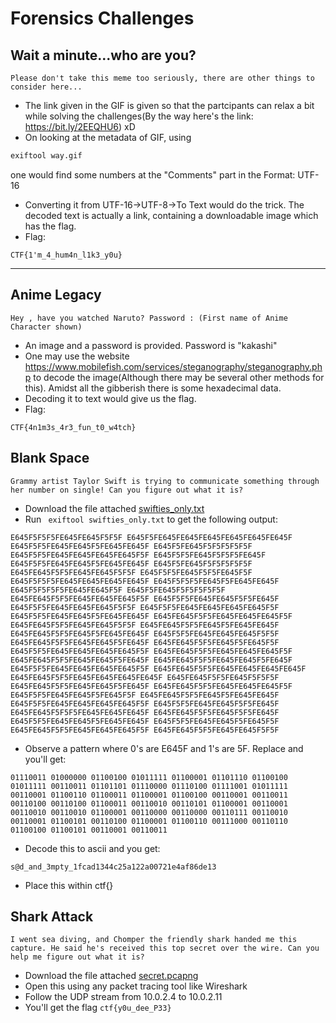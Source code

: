 # Forensics Challenges

## Wait a minute...who are you?
```
Please don't take this meme too seriously, there are other things to consider here...
```
+ The link given in the GIF is given so that the partcipants can relax a bit while solving the challenges(By the way here's the link: https://bit.ly/2EEQHU6) xD
+ On looking at the metadata of GIF, using
```bash
exiftool way.gif
```
one would find some numbers at the "Comments" part in the Format: UTF-16
+ Converting it from UTF-16->UTF-8->To Text would do the trick. The decoded text is actually a link, containing a downloadable image which has the flag.
+ Flag:
```
CTF{1'm_4_hum4n_l1k3_y0u}
```

---

## Anime Legacy
```
Hey , have you watched Naruto? Password : (First name of Anime Character shown)
```

+ An image and a password is provided. Password is "kakashi"
+ One may use the website https://www.mobilefish.com/services/steganography/steganography.php to decode the image(Although there may be several other methods for this). Amidst all the gibberish there is some hexadecimal data.
+ Decoding it to text would give us the flag. 
+ Flag:
```
CTF{4n1m3s_4r3_fun_t0_w4tch}
```

## Blank Space
```
Grammy artist Taylor Swift is trying to communicate something through her number on single! Can you figure out what it is?
```
+ Download the file attached [swifties_only.txt](https://github.com/sivagirish81/ISFCR-CTF-2020-WriteUps.io/blob/master/CTF2/Forensics/swifties_only.txt)
+ Run ``` exiftool swifties_only.txt``` to get the following output:
```
E645F5F5F5FE645FE645F5F5F E645F5FE645FE645FE645FE645FE645FE645F E645F5F5FE645FE645F5FE645FE645F E645F5FE645F5F5F5F5F5F E645F5F5FE645FE645FE645FE645F5F E645F5F5FE645F5F5F5FE645F E645F5F5FE645FE645F5FE645FE645F E645F5FE645F5F5F5F5F5F E645FE645F5F5FE645FE645F5F5F E645F5F5FE645F5F5FE645F5F E645F5F5F5FE645FE645FE645FE645F E645F5F5F5FE645F5FE645FE645F E645F5F5F5F5FE645FE645F5F E645F5FE645F5F5F5F5F5F E645FE645F5F5FE645FE645FE645F5F E645F5F5FE645FE645F5F5FE645F E645F5F5FE645FE645FE645F5F5F E645F5F5FE645FE645FE645FE645F5F E645F5F5FE645FE645F5FE645FE645F E645FE645F5F5FE645FE645FE645F5F E645FE645F5F5FE645FE645F5F5F E645FE645F5F5FE645F5FE645FE645F E645FE645F5F5FE645F5FE645FE645F E645F5F5FE645FE645FE645F5F5F E645FE645F5F5FE645FE645F5FE645F E645FE645F5F5FE645F5FE645F5F E645F5F5FE645FE645FE645FE645F5F E645FE645F5F5FE645FE645FE645F5F E645FE645F5F5FE645FE645F5FE645F E645FE645F5F5FE645FE645F5FE645F E645F5F5FE645FE645FE645FE645F5F E645FE645F5F5FE645FE645FE645FE645F E645FE645F5F5FE645FE645FE645FE645F E645FE645F5F5FE645F5F5F5F E645FE645F5F5FE645FE645F5FE645F E645FE645F5F5FE645FE645FE645F5F E645F5F5FE645FE645F5FE645F5F E645FE645F5F5FE645F5FE645FE645F E645F5F5FE645FE645FE645FE645F5F E645F5F5FE645FE645F5F5FE645F E645FE645F5F5F5FE645FE645FE645F E645FE645F5F5FE645F5F5FE645F E645F5F5FE645FE645F5FE645FE645F E645F5F5FE645FE645F5FE645F5F E645FE645F5F5FE645FE645FE645F5F E645FE645F5F5FE645FE645F5F5F
```
+ Observe a pattern where 0's are E645F and 1's are 5F. Replace and you'll get:
```
01110011 01000000 01100100 01011111 01100001 01101110 01100100 01011111 00110011 01101101 01110000 01110100 01111001 01011111 00110001 01100110 01100011 01100001 01100100 00110001 00110011 00110100 00110100 01100011 00110010 00110101 01100001 00110001 00110010 00110010 01100001 00110000 00110000 00110111 00110010 00110001 01100101 00110100 01100001 01100110 00111000 00110110 01100100 01100101 00110001 00110011
```

+ Decode this to ascii and you get:
``` 
s@d_and_3mpty_1fcad1344c25a122a00721e4af86de13
```
+ Place this within ctf{}

## Shark Attack

```
I went sea diving, and Chomper the friendly shark handed me this capture. He said he's received this top secret over the wire. Can you help me figure out what it is?
```
+ Download the file attached [secret.pcapng](https://github.com/sivagirish81/ISFCR-CTF-2020-WriteUps.io/blob/master/CTF2/Forensics/secret.pcapng)
+ Open this using any packet tracing tool like Wireshark
+ Follow the UDP stream from 10.0.2.4 to 10.0.2.11
+ You'll get the flag ``` ctf{y0u_dee_P33} ```